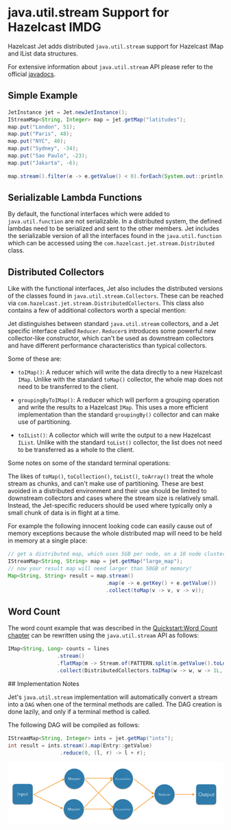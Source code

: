 # java.util.stream Support for Hazelcast IMDG

Hazelcast Jet adds distributed `java.util.stream` support for Hazelcast IMap and
IList data structures.

For extensive information about `java.util.stream` API please refer to
the official [javadocs](https://docs.oracle.com/javase/8/docs/api/java/util/stream/package-summary.html).

## Simple Example

```java
JetInstance jet = Jet.newJetInstance();
IStreamMap<String, Integer> map = jet.getMap("latitudes");
map.put("London", 51);
map.put("Paris", 48);
map.put("NYC", 40);
map.put("Sydney", -34);
map.put("Sao Paulo", -23);
map.put("Jakarta", -6);
```

```java
map.stream().filter(e -> e.getValue() < 0).forEach(System.out::println);
```

## Serializable Lambda Functions

By default, the functional interfaces which were added to
`java.util.function` are not serializable. In a distributed system, the
defined lambdas need to be serialized and sent to the other members. Jet
includes the serializable version of all the interfaces found in the
`java.util.function` which can be accessed using the
`com.hazelcast.jet.stream.Distributed` class.

## Distributed Collectors

Like with the functional interfaces, Jet also includes the distributed
versions of the classes found in `java.util.stream.Collectors`. These
can be reached via `com.hazelcast.jet.stream.DistributedCollectors`.
This class also contains a few of additional collectors worth a special
mention:

Jet distinguishes between standard `java.util.stream` collectors, and  a
Jet specific interface called `Reducer`. `Reducer`s introduces some
powerful  new collector-like constructor, which can't be used as
downstream collectors and have different performance
characteristics than typical collectors.

Some of these are:

* `toIMap()`: A reducer which will write the data directly to a new Hazelcast
`IMap`. Unlike with the standard `toMap()` collector, the whole map does
not need to be transferred to the client.
* `groupingByToIMap()`: A reducer which will perform a grouping operation
and write the results to a Hazelcast `IMap`. This uses
a more efficient implementation than the standard `groupingBy()` collector
and can make use of partitioning.

* `toIList()`: A collector which will write the output to a
new Hazelcast `IList`. Unlike with the standard `toList()` collector,
the list does not need to be transferred as a whole to the client.

Some notes on some of the standard terminal operations:

The likes of `toMap()`, `toCollection()`, `toList()`, `toArray()` treat the whole
stream as chunks, and can't make use of partitioning. These are best
avoided in a distributed environment and their use should be limited to
downstream collectors and cases where the stream size is relatively small.
Instead, the Jet-specific reducers should be used where typically only a
small chunk of data is in flight at a time.

For example the following innocent looking code can easily cause out of
memory exceptions because  the whole distributed map will need to be
held in memory at a single place:

```java
// get a distributed map, which uses 5GB per node, on a 10 node cluster
IStreamMap<String, String> map = jet.getMap("large_map");
// now your result map will need larger than 50GB of memory!  
Map<String, String> result = map.stream()
                                .map(e -> e.getKey() + e.getValue())
                                .collect(toMap(v -> v, v -> v));
```

## Word Count

The word count example that was described in the [Quickstart:Word Count chapter](#quickstart-word-count) can
be rewritten using the `java.util.stream` API as follows:

```java
IMap<String, Long> counts = lines
                .stream()
                .flatMap(m -> Stream.of(PATTERN.split(m.getValue().toLowerCase())))
                .collect(DistributedCollectors.toIMap(w -> w, w -> 1L, (left, right) -> left + right));
```                

## Implementation Notes

Jet's `java.util.stream` implementation will automatically convert a
stream into a `DAG` when one of the terminal methods are called. The DAG
creation is done lazily, and only if a terminal method is called.

The following DAG will be compiled as follows:

```java
IStreamMap<String, Integer> ints = jet.getMap("ints");
int result = ints.stream().map(Entry::getValue)
                 .reduce(0, (l, r) -> l + r);
```

![image](images/jus-dag.jpg)
